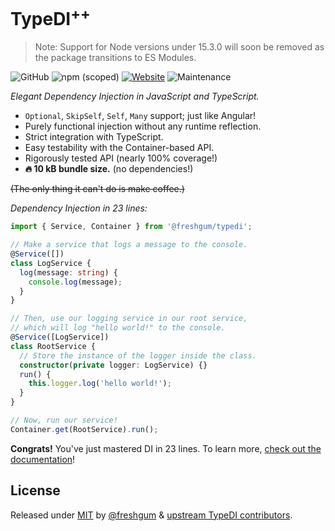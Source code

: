 # TypeDI<sup>++</sup>

> Note: Support for Node versions under 15.3.0 will soon be removed as the package transitions to ES Modules.

![GitHub](https://img.shields.io/github/license/freshgum-bubbles/typedi) ![npm (scoped)](https://img.shields.io/npm/v/@freshgum/typedi) [![Website](https://img.shields.io/website/https/64a0c6b5de74517c4c7bdb77--singular-praline-356e00.netlify.app.svg?logo=BookStack&label=Documentation&labelColor=177C28)](https://64a0c6b5de74517c4c7bdb77--singular-praline-356e00.netlify.app/) ![Maintenance](https://img.shields.io/maintenance/yes/2023)

_Elegant Dependency Injection in JavaScript and TypeScript._

- `Optional`, `SkipSelf`, `Self`, `Many` support; just like Angular!
- Purely functional injection without any runtime reflection.
- Strict integration with TypeScript.
- Easy testability with the Container-based API.
- Rigorously tested API (nearly 100% coverage!)
- **🔥 10 kB bundle size.** (no dependencies!)

~~(The only thing it can't do is make coffee.)~~

_Dependency Injection in 23 lines:_

```ts
import { Service, Container } from '@freshgum/typedi';

// Make a service that logs a message to the console.
@Service([])
class LogService {
  log(message: string) {
    console.log(message);
  }
}

// Then, use our logging service in our root service,
// which will log "hello world!" to the console.
@Service([LogService])
class RootService {
  // Store the instance of the logger inside the class.
  constructor(private logger: LogService) {}
  run() {
    this.logger.log('hello world!');
  }
}

// Now, run our service!
Container.get(RootService).run();
```

**Congrats!** You've just mastered DI in 23 lines. To learn more,
[check out the documentation](https://64a0c6b5de74517c4c7bdb77--singular-praline-356e00.netlify.app/)!

## License

Released under [MIT](./LICENSE) by [@freshgum](https://github.com/freshgum-bubbles) & [upstream TypeDI contributors](https://github.com/typestack/typedi/blob/develop/LICENSE).
